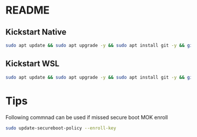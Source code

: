 # README

## Kickstart Native
```bash
sudo apt update && sudo apt upgrade -y && sudo apt install git -y && git clone https://github.com/PedroDrago/setup.git $HOME/setup && cd $HOME/setup && bash ./main.sh
```

## Kickstart WSL
```bash
sudo apt update && sudo apt upgrade -y && sudo apt install git -y && git clone https://github.com/PedroDrago/setup.git $HOME/setup && cd $HOME/setup && bash ./wsl.sh
```

# Tips
Following commnad can be used if missed secure boot MOK enroll
```bash
sudo update-secureboot-policy --enroll-key
```
